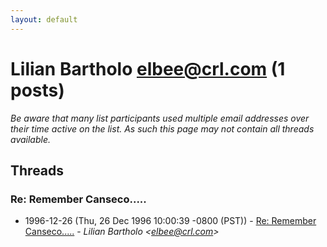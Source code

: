 ```yaml
---
layout: default
---
```


# Lilian Bartholo <elbee@crl.com> (1 posts)

_Be aware that many list participants used multiple email addresses over their time active on the list. As such this page may not contain all threads available._

## Threads

### Re: Remember Canseco.....
+ 1996-12-26 (Thu, 26 Dec 1996 10:00:39 -0800 (PST)) - [Re: Remember Canseco.....](/archive/1996/12/6391cd1b4c4bec1fc3c8aa4798936ed5f51acf8d2f79288427391d3e67e6534c) - _Lilian Bartholo \<elbee@crl.com\>_

